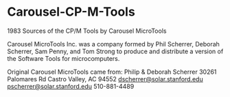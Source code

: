 # Carousel-CP-M-Tools
1983 Sources of the CP/M Tools by Carousel MicroTools

Carousel MicroTools Inc. was a company formed by Phil Scherrer, Deborah Scherrer, Sam Penny, and Tom Strong to produce and distribute a version of the Software Tools for microcomputers.


Original Carousel MicroTools came from:
Philip & Deborah Scherrer
30261 Palomares Rd
Castro Valley, AC  94552
dscherrer@solar.stanford.edu
pscherrer@solar.stanford.edu
510-881-4489
